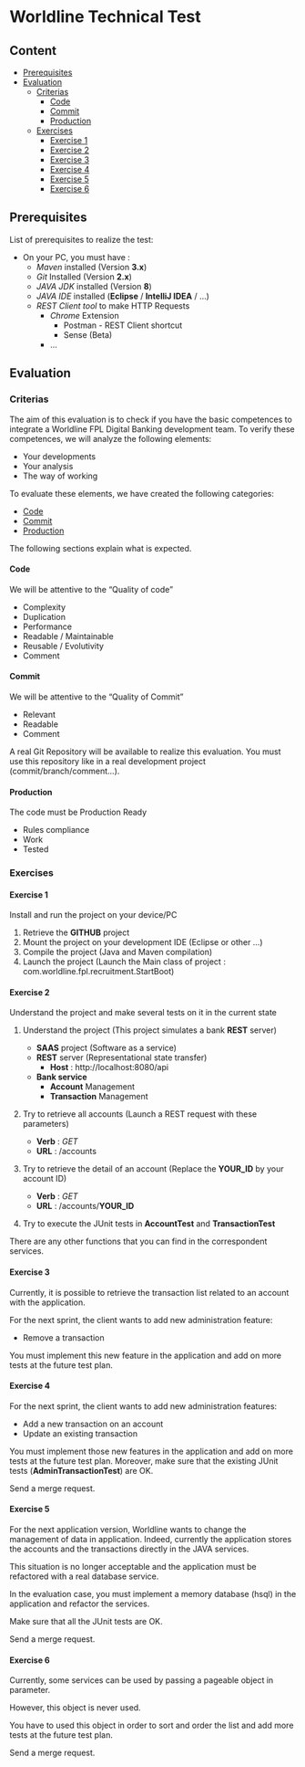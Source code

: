 # Worldline Technical Test

## Content

* [Prerequisites](#prerequisites)
* [Evaluation](#eval)
	* [Criterias](#criterias)
		* [Code](#code)
		* [Commit](#commit)
		* [Production](#prod)
	* [Exercises](#exercises)
		* [Exercise 1](#exercise1)
		* [Exercise 2](#exercise2)
		* [Exercise 3](#exercise3)
		* [Exercise 4](#exercise4)
		* [Exercise 5](#exercise5)
		* [Exercise 6](#exercise6)

## <a name="prerequisites"></a>Prerequisites

List of prerequisites to realize the test:
* On your PC, you must have :
   * _Maven_ installed (Version __3.x__)
   * _Git_ Installed (Version __2.x__) 
   * _JAVA JDK_ installed (Version __8__)
   * _JAVA IDE_ installed (__Eclipse__ / __IntelliJ IDEA__ / …)
   * _REST Client tool_ to make HTTP Requests 
     * _Chrome_ Extension
       * Postman - REST Client shortcut
       * Sense (Beta)
     * …

## <a name="eval"></a>Evaluation
### <a name="criterias"></a>Criterias

The aim of this evaluation is to check if you have the basic competences to integrate a Worldline FPL Digital Banking development team. To verify these competences, we will analyze the following elements: 

* Your developments
* Your analysis
* The way of working

To evaluate these elements, we have created the following categories:

* [Code](#code)
* [Commit](#commit)
* [Production](#prod)

The following sections explain what is expected. 

#### <a name="code"></a>Code

We will be attentive to the “Quality of code”
* Complexity
* Duplication
* Performance
* Readable / Maintainable
* Reusable / Evolutivity
* Comment

#### <a name="commit"></a>Commit

We will be attentive to the “Quality of Commit”

* Relevant 
* Readable
* Comment

A real Git Repository will be available to realize this evaluation. You must use this repository like in a real development project (commit/branch/comment…).

#### <a name="prod"></a>Production

The code must be Production Ready
* Rules compliance
* Work
* Tested

### <a name="exercises"></a>Exercises

#### <a name="exercise1"></a>Exercise 1

Install and run the project on your device/PC

1. Retrieve the __GITHUB__ project
2. Mount the project on your development IDE (Eclipse or other …)
3. Compile the project (Java and Maven compilation)
4. Launch the project (Launch the Main class of project : com.worldline.fpl.recruitment.StartBoot)

#### <a name="exercise2"></a>Exercise 2

Understand the project and make several tests on it in the current state 

1.	Understand the project (This project simulates a bank __REST__ server)
	* __SAAS__ project (Software as a service)
	* __REST__ server (Representational state transfer)
		* __Host__ : http://localhost:8080/api
	* __Bank service__
		* __Account__ Management
		* __Transaction__ Management

2.	Try to retrieve all accounts (Launch a REST request with these parameters)
	* __Verb__ : _GET_
	* __URL__ : /accounts

3.	Try to retrieve the detail of an account (Replace the __YOUR_ID__ by your account ID)
	* __Verb__ : _GET_
	* __URL__ : /accounts/__YOUR_ID__

4. Try to execute the JUnit tests in __AccountTest__ and __TransactionTest__

There are any other functions that you can find in the correspondent services.

#### <a name="exercise3"></a>Exercise 3

Currently, it is possible to retrieve the transaction list related to an account with the application.

For the next sprint, the client wants to add new administration feature:
* Remove a transaction

You must implement this new feature in the application and add on more tests at the future test plan.

#### <a name="exercise4"></a>Exercise 4

For the next sprint, the client wants to add new administration features:
* Add a new transaction on an account
* Update an existing transaction

You must implement those new features in the application and add on more tests at the future test plan.
Moreover, make sure that the existing JUnit tests (__AdminTransactionTest__) are OK.

Send a merge request.

#### <a name="exercise5"></a>Exercise 5

For the next application version, Worldline wants to change the management of data in application. Indeed, currently the application stores the accounts and the transactions directly in the JAVA services. 

This situation is no longer acceptable and the application must be refactored with a real database service.

In the evaluation case, you must implement a memory database (hsql) in the application and refactor the services.

Make sure that all the JUnit tests are OK.

Send a merge request.

#### <a name="exercise6"></a>Exercise 6

Currently, some services can be used by passing a pageable object in parameter.

However, this object is never used.

You have to used this object in order to sort and order the list and add more tests at the future test plan.

Send a merge request.